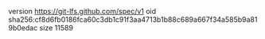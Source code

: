 version https://git-lfs.github.com/spec/v1
oid sha256:cf8d6fb0186fca60c3db1c91f3aa4713b1b88c689a667f34a585b9a819b0edac
size 11589
